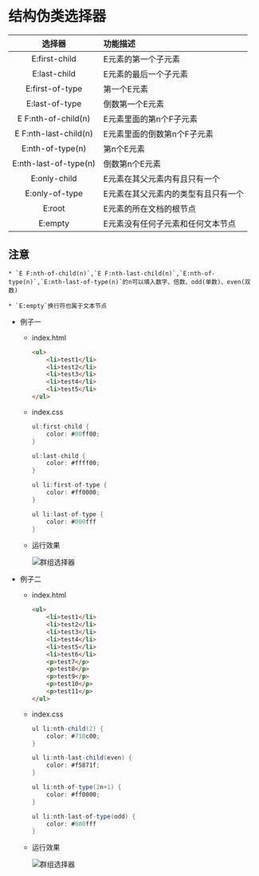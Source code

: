 # 结构伪类选择器

| 选择器                | 功能描述	                          |
| :-------------------: | :---------------------------------- |
| E:first-child         | E元素的第一个子元素	              |
| E:last-child          | E元素的最后一个子元素            	  |
| E:first-of-type       | 第一个E元素                         |
| E:last-of-type        | 倒数第一个E元素                     |
| E F:nth-of-child(n)   | E元素里面的第n个F子元素             |
| E F:nth-last-child(n) | E元素里面的倒数第n个F子元素         |
| E:nth-of-type(n)      | 第n个E元素                          |
| E:nth-last-of-type(n) | 倒数第n个E元素                      |
| E:only-child          | E元素在其父元素内有且只有一个       |
| E:only-of-type        | E元素在其父元素内的类型有且只有一个 |
| E:root                | E元素的所在文档的根节点	          |
| E:empty               | E元素没有任何子元素和任何文本节点   |

## 注意

    * `E F:nth-of-child(n)`,`E F:nth-last-child(n)`,`E:nth-of-type(n)`,`E:nth-last-of-type(n)`的n可以填入数字、倍数、odd(单数)、even(双数)
    
    * `E:empty`换行符也属于文本节点
    
* 例子一

    * index.html
    
        ```html
        <ul>
        	<li>test1</li>
        	<li>test2</li>
        	<li>test3</li>
        	<li>test4</li>
        	<li>test5</li>
        </ul>
        ```
        
    * index.css
    
        ```cs
        ul:first-child {
        	color: #00ff00;
        }
        
        ul:last-child {
        	color: #ffff00;
        }
        
        ul li:first-of-type {
        	color: #ff0000;
        }
        
        ul li:last-of-type {
        	color: #000fff
        }
        ```
        
    * 运行效果
        
        ![群组选择器](../../static/images/melon.jpg)
    
* 例子二

    * index.html
    
        ```html
        <ul>
            <li>test1</li>
            <li>test2</li>
            <li>test3</li>
            <li>test4</li>
            <li>test5</li>
            <li>test6</li>
            <p>test7</p>
            <p>test8</p>
            <p>test9</p>
            <p>test10</p>
            <p>test11</p>
        </ul>
        ```
        
    * index.css
    
        ```cs
        ul li:nth-child(2) {
        	color: #718c00;
        }
        
        ul li:nth-last-child(even) {
        	color: #f5871f;
        }
        
        ul li:nth-of-type(2n+1) {
        	color: #ff0000;
        }
        
        ul li:nth-last-of-type(odd) {
        	color: #000fff
        }
        ```
        
    * 运行效果
        
        ![群组选择器](../../static/images/melon.jpg)
    